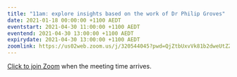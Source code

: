 ```yaml
---
title: "11am: explore insights based on the work of Dr Philip Groves"
date: 2021-01-18 00:00:00 +1100 AEDT
eventstart: 2021-04-30 11:00:00 +1100 AEDT
eventend: 2021-04-30 13:00:00 +1100 AEDT
expirydate: 2021-04-30 13:00:00 +1100 AEDT
zoomlink: https://us02web.zoom.us/j/320544045?pwd=QjZtbUxvVk81b2dweUtZZTE3ZE9IZz09
---
```


[Click to join Zoom](https://us02web.zoom.us/j/320544045?pwd=QjZtbUxvVk81b2dweUtZZTE3ZE9IZz09) when the meeting time arrives.